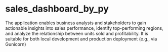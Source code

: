 # sales_dashboard_by_py
The application enables business analysts and stakeholders to gain actionable insights into sales performance, identify top-performing regions, and analyze the relationship between units sold and profitability. It is suitable for both local development and production deployment (e.g., via Gunicorn)
